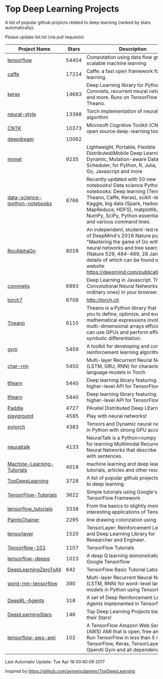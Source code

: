 # Top Deep Learning Projects
A list of popular github projects related to deep learning (ranked by stars automatically).

Please update list.txt (via pull requests)

| Project Name| Stars | Description 
| ------- | ------ | ------  
| [tensorflow](https://github.com/tensorflow/tensorflow) | 54404 | Computation using data flow graphs for scalable machine learning |  
| [caffe](https://github.com/BVLC/caffe) | 17214 | Caffe: a fast open framework for deep learning. |  
| [keras](https://github.com/fchollet/keras) | 14683 | Deep Learning library for Python. Convnets, recurrent neural networks, and more. Runs on TensorFlow or Theano. |  
| [neural-style](https://github.com/jcjohnson/neural-style) | 13398 | Torch implementation of neural style algorithm |  
| [CNTK](https://github.com/Microsoft/CNTK) | 10373 | Microsoft Cognitive Toolkit (CNTK), an open source deep-learning toolkit |  
| [deepdream](https://github.com/google/deepdream) | 10062 |  |  
| [mxnet](https://github.com/dmlc/mxnet) | 9235 | Lightweight, Portable, Flexible Distributed/Mobile Deep Learning with Dynamic, Mutation-aware Dataflow Dep Scheduler; for Python, R, Julia, Scala, Go, Javascript and more |  
| [data-science-ipython-notebooks](https://github.com/donnemartin/data-science-ipython-notebooks) | 8766 | Recently updated with 50 new notebooks! Data science Python notebooks: Deep learning (TensorFlow, Theano, Caffe, Keras), scikit-learn, Kaggle, big data (Spark, Hadoop MapReduce, HDFS), matplotlib, pandas, NumPy, SciPy, Python essentials, AWS, and various command lines. |  
| [RocAlphaGo](https://github.com/Rochester-NRT/RocAlphaGo) | 8028 | An independent, student-led replication of DeepMind's 2016 Nature publication, "Mastering the game of Go with deep neural networks and tree search" (Nature 529, 484-489, 28 Jan 2016), details of which can be found on their website https://deepmind.com/publications.html. |  
| [convnetjs](https://github.com/karpathy/convnetjs) | 6893 | Deep Learning in Javascript. Train Convolutional Neural Networks (or ordinary ones) in your browser. |  
| [torch7](https://github.com/torch/torch7) | 6708 | http://torch.ch |  
| [Theano](https://github.com/Theano/Theano) | 6110 | Theano is a Python library that allows you to define, optimize, and evaluate mathematical expressions involving multi-dimensional arrays efficiently. It can use GPUs and perform efficient symbolic differentiation. |  
| [gym](https://github.com/openai/gym) | 5459 | A toolkit for developing and comparing reinforcement learning algorithms. |  
| [char-rnn](https://github.com/karpathy/char-rnn) | 5450 | Multi-layer Recurrent Neural Networks (LSTM, GRU, RNN) for character-level language models in Torch |  
| [tflearn](https://github.com/tflearn/tflearn) | 5440 | Deep learning library featuring a higher-level API for TensorFlow. |  
| [tflearn](https://github.com/tflearn/tflearn) | 5440 | Deep learning library featuring a higher-level API for TensorFlow. |  
| [Paddle](https://github.com/PaddlePaddle/Paddle) | 4727 | PArallel Distributed Deep LEarning |  
| [playground](https://github.com/tensorflow/playground) | 4585 | Play with neural networks! |  
| [pytorch](https://github.com/pytorch/pytorch) | 4383 | Tensors and Dynamic neural networks in Python  with strong GPU acceleration |  
| [neuraltalk](https://github.com/karpathy/neuraltalk) | 4133 | NeuralTalk is a Python+numpy project for learning Multimodal Recurrent Neural Networks that describe images with sentences. |  
| [Machine-Learning-Tutorials](https://github.com/ujjwalkarn/Machine-Learning-Tutorials) | 4018 | machine learning and deep learning tutorials, articles and other resources  |  
| [TopDeepLearning](https://github.com/aymericdamien/TopDeepLearning) | 3728 | A list of popular github projects related to deep learning |  
| [TensorFlow-Tutorials](https://github.com/nlintz/TensorFlow-Tutorials) | 3622 | Simple tutorials using Google's TensorFlow Framework |  
| [tensorflow_tutorials](https://github.com/pkmital/tensorflow_tutorials) | 3338 | From the basics to slightly more interesting applications of Tensorflow |  
| [PaintsChainer](https://github.com/pfnet/PaintsChainer) | 2295 | line drawing colorization using chainer |  
| [tensorlayer](https://github.com/zsdonghao/tensorlayer) | 1520 | TensorLayer: Reinforcement Learning and Deep Learning Library for Researcher and Engineer. |  
| [Tensorflow-101](https://github.com/sjchoi86/Tensorflow-101) | 1107 | TensorFlow Tutorials |  
| [tensorflow-deepq](https://github.com/nivwusquorum/tensorflow-deepq) | 1023 | A deep Q learning demonstration using Google Tensorflow |  
| [DeepLearningZeroToAll](https://github.com/hunkim/DeepLearningZeroToAll) | 642 | TensorFlow Basic Tutorial Labs |  
| [word-rnn-tensorflow](https://github.com/hunkim/word-rnn-tensorflow) | 390 | Multi-layer Recurrent Neural Networks (LSTM, RNN) for word-level language models in Python using TensorFlow. |  
| [DeepRL-Agents](https://github.com/awjuliani/DeepRL-Agents) | 318 | A set of Deep Reinforcement Learning Agents implemented in Tensorflow. |  
| [DeepLearningStars](https://github.com/hunkim/DeepLearningStars) | 146 | Top Deep Learning Projects based on their Stars! |  
| [tensorflow-aws-ami](https://github.com/ritchieng/tensorflow-aws-ami) | 102 | A TensorFlow Amazon Web Service (AWS) AMI that is open, free and works. Run TensorFlow in less than 5 minutes. TensorFlow, Keras, TensorLayer, OpenAI Gym and all dependencies. |  

Last Automatic Update: Tue Apr 18 00:40:09 2017

Inspired by https://github.com/aymericdamien/TopDeepLearning